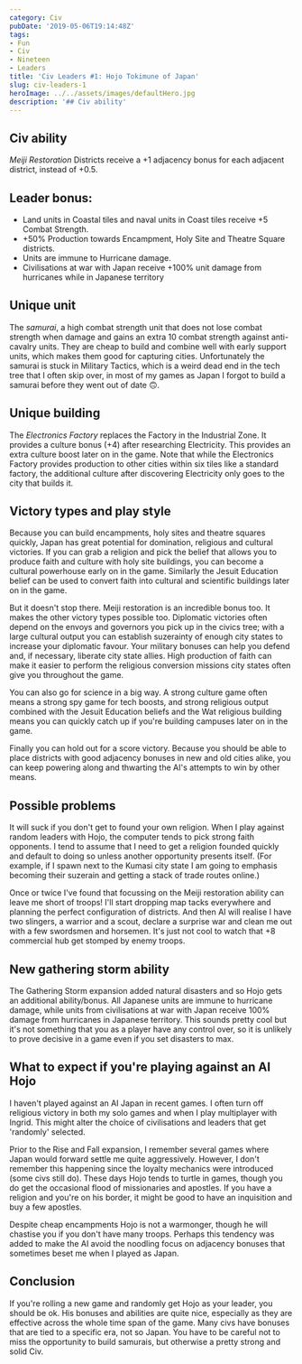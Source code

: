 ```yaml
---
category: Civ
pubDate: '2019-05-06T19:14:48Z'
tags:
- Fun
- Civ
- Nineteen
- Leaders
title: 'Civ Leaders #1: Hojo Tokimune of Japan'
slug: civ-leaders-1
heroImage: ../../assets/images/defaultHero.jpg
description: '## Civ ability'
---
```

## Civ ability
*Meiji Restoration* Districts receive a +1 adjacency bonus for each adjacent district, instead of +0.5.

## Leader bonus:
* Land units in Coastal tiles and naval units in Coast tiles receive +5 Combat Strength.
* +50% Production towards Encampment, Holy Site and Theatre Square districts. 
* Units are immune to Hurricane damage.
* Civilisations at war with Japan receive +100% unit damage from hurricanes while in Japanese territory

## Unique unit
The *samurai*, a high combat strength unit that does not lose combat strength when damage and gains an extra 10 combat strength against anti-cavalry units. They are cheap to build and combine well with early support units, which makes them good for capturing cities. Unfortunately the samurai is stuck in Military Tactics, which is a weird dead end in the tech tree that I often skip over, in most of my games as Japan I forgot to build a samurai before they went out of date 🙃. 

## Unique building
The *Electronics Factory* replaces the Factory in the Industrial Zone. It provides a culture bonus (+4) after researching Electricity. This provides an extra culture boost later on in the game. Note that while the Electronics Factory provides production to other cities within six tiles like a standard factory, the additional culture after discovering Electricity only goes to the city that builds it.

## Victory types and play style
Because you can build encampments, holy sites and theatre squares quickly, Japan has great potential for domination, religious and cultural victories. If you can grab a religion and pick the belief that allows you to produce faith and culture with holy site buildings, you can become a cultural powerhouse early on in the game. Similarly the Jesuit Education belief can be used to convert faith into cultural and scientific buildings later on in the game. 

But it doesn't stop there. Meiji restoration is an incredible bonus too. It makes the other victory types possible too. Diplomatic victories often depend on the envoys and governors you pick up in the civics tree; with a large cultural output you can establish suzerainty of enough city states to increase your diplomatic favour. Your military bonuses can help you defend and, if necessary, liberate city state allies. High production of faith can make it easier to perform the religious conversion missions city states often give you throughout the game. 

You can also go for science in a big way. A strong culture game often means a strong spy game for tech boosts, and strong religious output combined with the Jesuit Education beliefs and the Wat religious building means you can quickly catch up if you're building campuses later on in the game.

Finally you can hold out for a score victory. Because you should be able to place districts with good adjacency bonuses in new and old cities alike, you can keep powering along and thwarting the AI's attempts to win by other means. 

## Possible problems

It will suck if you don't get to found your own religion. When I play against random leaders with Hojo, the computer tends to pick strong faith opponents. I tend to assume that I need to get a religion founded quickly and default to doing so unless another opportunity presents itself. (For example, if I spawn next to the Kumasi  city state I am going to emphasis becoming their suzerain and getting a stack of trade routes online.)

Once or twice I've found that focussing on the Meiji restoration ability can leave me short of troops! I'll start dropping map tacks everywhere and planning the perfect configuration of districts. And then AI will realise I have two slingers, a warrior and a scout, declare a surprise war and clean me out with a few swordsmen and horsemen. It's just not cool to watch that +8 commercial hub get stomped by enemy troops.

## New gathering storm ability
The Gathering Storm expansion added natural disasters and so Hojo gets an additional ability/bonus. All Japanese units are immune to hurricane damage, while units from civilisations at war with Japan receive 100% damage from hurricanes in Japanese territory. This sounds pretty cool but it's not something that you as a player have any control over, so it is unlikely to prove decisive in a game even if you set disasters to max. 

## What to expect if you're playing against an AI Hojo
I haven't played against an AI Japan in recent games. I often turn off religious victory in both my solo games and when I play multiplayer with Ingrid. This might alter the choice of civilisations and leaders that get 'randomly' selected. 

Prior to the Rise and Fall expansion, I remember several games where Japan would forward settle me quite aggressively. However, I don't remember this happening since the loyalty mechanics were introduced (some civs still do). These days Hojo tends to turtle in games, though you do get the occasional flood of missionaries and apostles. If you have a religion and you're on his border, it might be good to have an inquisition and buy a few apostles. 

Despite cheap encampments Hojo is not a warmonger, though he will chastise you if you don't have many troops. Perhaps this tendency was added to make the AI avoid the noodling focus on adjacency bonuses that sometimes beset me when I played as Japan.

## Conclusion
If you're rolling a new game and randomly get Hojo as your leader, you should be ok. His bonuses and abilities are quite nice, especially as they are effective across the whole time span of the game. Many civs have bonuses that are tied to a specific era, not so Japan. You have to be careful not to miss the opportunity to build samurais, but otherwise a pretty strong and solid Civ.